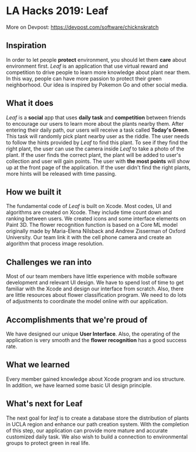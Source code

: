 # LA Hacks 2019: Leaf
More on Devpost: https://devpost.com/software/chicknskratch

## Inspiration
In order to let people **protect** environment,  you should let them **care** about environment first. _Leaf_ is an application that use virtual reward and competition to drive people to learn more knowledge about plant near them. In this way, people can have more passion to protect their green neighborhood. Our idea is inspired by Pokemon Go and other social media. 
## What it does
_Leaf_ is a **social** app that uses **daily task** and **competition** between friends to encourage our users to learn more about the plants nearby them. After entering their daily path, our users will receive a task called **Today's Green**. This task will randomly pick plant nearby user as the riddle. The user needs to follow the hints provided by _Leaf_ to find this plant. To see if they find the right plant, the user can use the camera inside _Leaf_ to take a photo of the plant. If the user finds the correct plant, the plant will be added to user's collection and user will gain points. The user with  **the most points** will show up at the front page of the application. If the user didn't find the right plants, more hints will be released with time passing.  
## How we built it
The fundamental code of _Leaf_ is built on Xcode. Most codes, UI and algorithms are created on Xcode. They include time count down and ranking between users. We created icons and some interface elements on Paint 3D. The flower recognition function is based on a Core ML model originally made by Maria-Elena Nilsback and Andrew Zisserman of Oxford University. Our team link it with the cell phone camera and create an algorithm that process image resolution. 
## Challenges we ran into
Most of our team members have little experience with mobile software development and relevant UI design. We have to spend lost of time to get familiar with the Xcode and design our interface from scratch. Also, there are little resources about flower classification program. We need to do lots of adjustments to coordinate the model online with our application. 
## Accomplishments that we're proud of
We have designed our unique **User Interface**. Also, the operating of the application is very smooth and the **flower recognition** has a good success rate. 
## What we learned
Every member gained knowledge about Xcode program and ios structure. In addition, we have learned some basic UI design principle. 
## What's next for Leaf
The next goal for _leaf_ is to create a database store the distribution of plants in UCLA region and enhance our path creation system. With the completion of this step, our application can provide more mature and accurate customized daily task. We also wish to build a connection to environmental groups to protect green in real life.  
